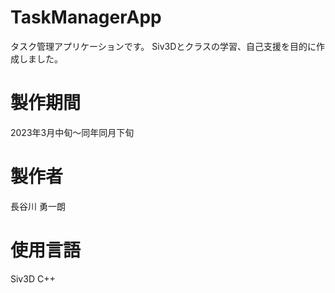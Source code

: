 # TaskManagerApp
タスク管理アプリケーションです。
Siv3Dとクラスの学習、自己支援を目的に作成しました。
# 製作期間
2023年3月中旬～同年同月下旬
# 製作者
長谷川 勇一朗
# 使用言語
Siv3D C++